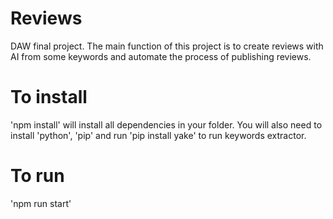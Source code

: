 # Reviews

DAW final project. The main function of this project is to create reviews with AI from some keywords and automate the process of publishing reviews.

# To install

'npm install' will install all dependencies in your folder.
You will also need to install 'python', 'pip' and run 'pip install yake' to run keywords extractor.

# To run

'npm run start'
